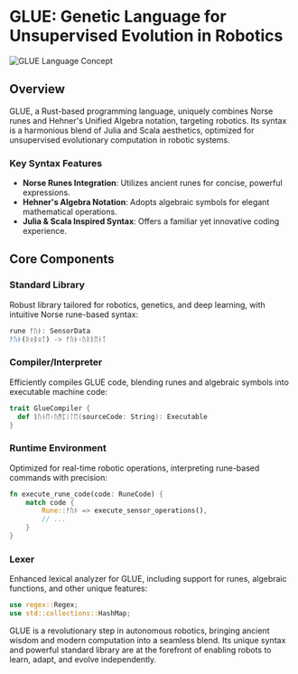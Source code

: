 # GLUE: Genetic Language for Unsupervised Evolution in Robotics

![GLUE Language Concept](https://github.com/LoQiseaking69/Glue/blob/main/SephsLang.PNG)

## Overview
GLUE, a Rust-based programming language, uniquely combines Norse runes and Hehner's Unified Algebra notation, targeting robotics. Its syntax is a harmonious blend of Julia and Scala aesthetics, optimized for unsupervised evolutionary computation in robotic systems.

### Key Syntax Features
- **Norse Runes Integration**: Utilizes ancient runes for concise, powerful expressions.
- **Hehner's Algebra Notation**: Adopts algebraic symbols for elegant mathematical operations.
- **Julia & Scala Inspired Syntax**: Offers a familiar yet innovative coding experience.

## Core Components

### Standard Library
Robust library tailored for robotics, genetics, and deep learning, with intuitive Norse rune-based syntax:
```julia
rune ᚠᚢᚦ: SensorData
ᚠᚢᚦ(ᚱᛟᛒᛟᛏ) -> ᚠᚢᚦᚲᚢᚱᚱᛖᚾᛏ
```

### Compiler/Interpreter
Efficiently compiles GLUE code, blending runes and algebraic symbols into executable machine code:
```scala
trait GlueCompiler {
  def ᚱᚢᚾᛖᚲᚢᛗᛈᛁᛚᛖ(sourceCode: String): Executable
}
```

### Runtime Environment
Optimized for real-time robotic operations, interpreting rune-based commands with precision:
```rust
fn execute_rune_code(code: RuneCode) {
    match code {
        Rune::ᚠᚢᚦ => execute_sensor_operations(),
        // ...
    }
}
```

### Lexer
Enhanced lexical analyzer for GLUE, including support for runes, algebraic functions, and other unique features:
```rust
use regex::Regex;
use std::collections::HashMap;
```

GLUE is a revolutionary step in autonomous robotics, bringing ancient wisdom and modern computation into a seamless blend. Its unique syntax and powerful standard library are at the forefront of enabling robots to learn, adapt, and evolve independently.
